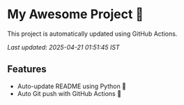 # My Awesome Project 🚀

This project is automatically updated using GitHub Actions.

_Last updated: 2025-04-21 01:51:45 IST_

## Features
- Auto-update README using Python 🐍
- Auto Git push with GitHub Actions 🤖
